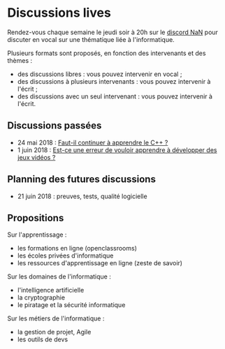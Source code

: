 
# Discussions lives

Rendez-vous chaque semaine le jeudi soir à 20h sur le [discord NaN](https://discordapp.com/invite/zcWp9sC)
pour discuter en vocal sur une thématique liée à l'informatique.

Plusieurs formats sont proposés, en fonction des intervenants et des thèmes :
- des discussions libres : vous pouvez intervenir en vocal ;
- des discussions à plusieurs intervenants : vous pouvez intervenir à l'écrit ;
- des discussions avec un seul intervenant : vous pouvez intervenir à l'écrit.

## Discussions passées

- 24 mai 2018 : [Faut-il continuer à apprendre le C++ ?](2018-05-24-apprendre-cpp.md)
- 1 juin 2018 : [Est-ce une erreur de vouloir apprendre à développer des jeux vidéos ?](2018-06-01-jeux-videos.md)

## Planning des futures discussions

- 21 juin 2018 : preuves, tests, qualité logicielle

## Propositions

Sur l'apprentissage :

- les formations en ligne (openclassrooms)
- les écoles privées d'informatique
- les ressources d'apprentissage en ligne (zeste de savoir)

Sur les domaines de l'informatique :

- l'intelligence artificielle
- la cryptographie
- le piratage et la sécurité informatique

Sur les métiers de l'informatique :

- la gestion de projet, Agile
- les outils de devs

